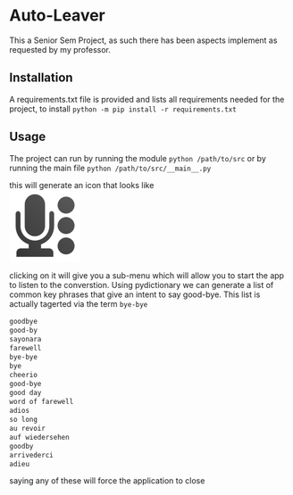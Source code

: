 # Auto-Leaver

This a Senior Sem Project, as such there has been aspects implement as requested by my professor.

## Installation

A requirements.txt file is provided and lists all requirements needed for the project, to install `python -m pip install -r requirements.txt`

## Usage

The project can run by running the module `python /path/to/src` or by running the main file `python /path/to/src/__main__.py`

this will generate an icon that looks like <br>![a photo of mic](icon.svg)

clicking on it will give you a sub-menu which will allow you to start the app to listen to the converstion. Using pydictionary we can generate a list of common key phrases that give an intent to say good-bye. This list is actually tagerted via the term `bye-bye`
```
goodbye
good-by
sayonara
farewell
bye-bye
bye
cheerio
good-bye
good day
word of farewell
adios
so long
au revoir
auf wiedersehen
goodby
arrivederci
adieu
```

saying any of these will force the application to close
